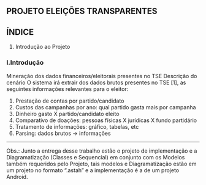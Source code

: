 ## PROJETO ELEIÇÕES TRANSPARENTES

## ÍNDICE
1. Introdução ao Projeto

### I.Introdução
Mineração dos dados financeiros/eleitorais presentes no TSE
Descrição do cenário
O sistema irá extrair dos dados brutos presentes no TSE [1], as seguintes informações
relevantes para o eleitor:

1. Prestação de contas por partido/candidato
2. Custos das campanhas por ano: qual partido gasta mais por campanha
3. Dinheiro gasto X partido/candidato eleito
4. Comparativo de doações: pessoas físicas X jurídicas X fundo partidário
5. Tratamento de informações: gráfico, tabelas, etc
6. Parsing: dados brutos -> informações

---

Obs.: Junto a entrega desse trabalho estão o projeto de implementação e a
Diagramatização (Classes e Sequencial) em conjunto com os Modelos também
requeridos pelo Projeto, tais modelos e Diagramatização estão em um projeto no
formato “.astah” e a implementação é a de um projeto Android.

